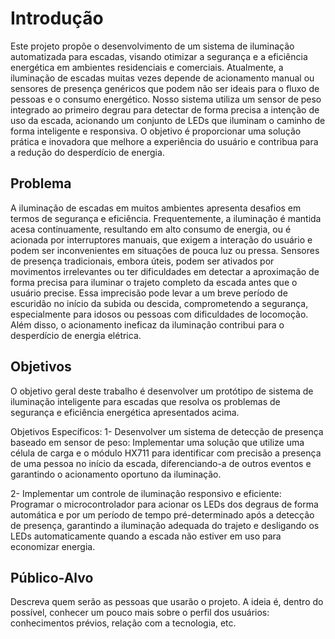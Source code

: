# Introdução

Este projeto propõe o desenvolvimento de um sistema de iluminação automatizada para escadas, visando otimizar a segurança e a eficiência energética em ambientes residenciais e comerciais. Atualmente, a iluminação de escadas muitas vezes depende de acionamento manual ou sensores de presença genéricos que podem não ser ideais para o fluxo de pessoas e o consumo energético. Nosso sistema utiliza um sensor de peso integrado ao primeiro degrau para detectar de forma precisa a intenção de uso da escada, acionando um conjunto de LEDs que iluminam o caminho de forma inteligente e responsiva. O objetivo é proporcionar uma solução prática e inovadora que melhore a experiência do usuário e contribua para a redução do desperdício de energia.

## Problema

A iluminação de escadas em muitos ambientes apresenta desafios em termos de segurança e eficiência. Frequentemente, a iluminação é mantida acesa continuamente, resultando em alto consumo de energia, ou é acionada por interruptores manuais, que exigem a interação do usuário e podem ser inconvenientes em situações de pouca luz ou pressa. Sensores de presença tradicionais, embora úteis, podem ser ativados por movimentos irrelevantes ou ter dificuldades em detectar a aproximação de forma precisa para iluminar o trajeto completo da escada antes que o usuário precise. Essa imprecisão pode levar a um breve período de escuridão no início da subida ou descida, comprometendo a segurança, especialmente para idosos ou pessoas com dificuldades de locomoção. Além disso, o acionamento ineficaz da iluminação contribui para o desperdício de energia elétrica.

## Objetivos

O objetivo geral deste trabalho é desenvolver um protótipo de sistema de iluminação inteligente para escadas que resolva os problemas de segurança e eficiência energética apresentados acima.

Objetivos Específicos:
 1- Desenvolver um sistema de detecção de presença baseado em sensor de peso: Implementar uma solução que utilize uma célula de carga e o módulo HX711 para identificar com precisão a presença de uma pessoa no início da escada, diferenciando-a de outros eventos e garantindo o acionamento oportuno da iluminação.

 2- Implementar um controle de iluminação responsivo e eficiente: Programar o microcontrolador para acionar os LEDs dos degraus de forma automática e por um período de tempo pré-determinado após a detecção de presença, garantindo a iluminação adequada do trajeto e desligando os LEDs automaticamente quando a escada não estiver em uso para economizar energia.

 
## Público-Alvo

Descreva quem serão as pessoas que usarão o projeto. A ideia é, dentro do possível, conhecer um pouco mais sobre o perfil dos usuários: conhecimentos prévios, relação com a tecnologia, etc.
